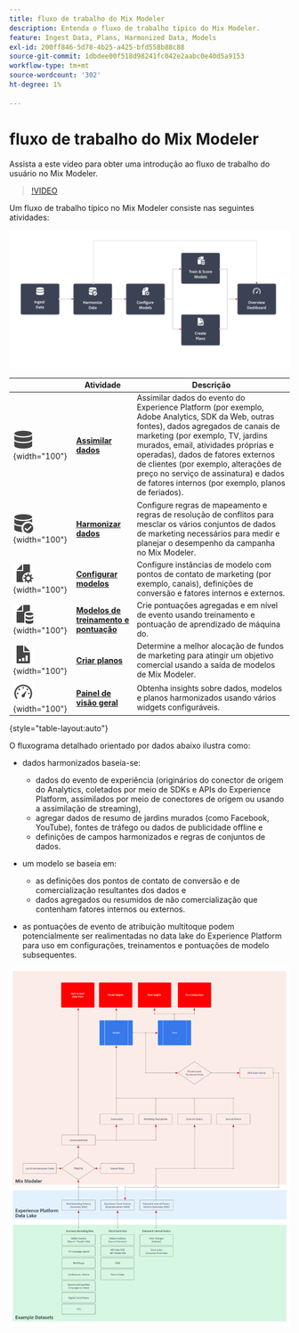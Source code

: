 ```yaml
---
title: fluxo de trabalho do Mix Modeler
description: Entenda o fluxo de trabalho típico do Mix Modeler.
feature: Ingest Data, Plans, Harmonized Data, Models
exl-id: 200ff846-5d78-4b25-a425-bfd558b88c88
source-git-commit: 1dbdee00f518d98241fc042e2aabc0e40d5a9153
workflow-type: tm+mt
source-wordcount: '302'
ht-degree: 1%

---
```


# fluxo de trabalho do Mix Modeler

Assista a este vídeo para obter uma introdução ao fluxo de trabalho do usuário no Mix Modeler.

>[!VIDEO](https://video.tv.adobe.com/v/3424854/?learn=on)


Um fluxo de trabalho típico no Mix Modeler consiste nas seguintes atividades:

![Texto alternativo](../assets/ApplicationWorkflow.svg)

|  | Atividade | Descrição |
|---|---|---|
| ![Dados](../assets/icons/Data.svg){width="100"} | [**Assimilar dados**](../ingest-data/overview.md) | Assimilar dados do evento do Experience Platform (por exemplo, Adobe Analytics, SDK da Web, outras fontes), dados agregados de canais de marketing (por exemplo, TV, jardins murados, email, atividades próprias e operadas), dados de fatores externos de clientes (por exemplo, alterações de preço no serviço de assinatura) e dados de fatores internos (por exemplo, planos de feriados). |
| ![DataCheck](../assets/icons/DataCheck.svg){width="100"} | [**Harmonizar dados**](../harmonize-data/overview.md) | Configure regras de mapeamento e regras de resolução de conflitos para mesclar os vários conjuntos de dados de marketing necessários para medir e planejar o desempenho da campanha no Mix Modeler. |
| ![FileConfig](../assets/icons/FileGear.svg){width="100"} | [**Configurar modelos**](../models/create.md) | Configure instâncias de modelo com pontos de contato de marketing (por exemplo, canais), definições de conversão e fatores internos e externos. |
| ![ArquivoDados](../assets/icons/FileData.svg){width="100"} | [**Modelos de treinamento e pontuação**](../models/overview.md) | Crie pontuações agregadas e em nível de evento usando treinamento e pontuação de aprendizado de máquina do. |
| ![GráficoDeArquivos](../assets/icons/FileChart.svg){width="100"} | [**Criar planos**](../plans/overview.md) | Determine a melhor alocação de fundos de marketing para atingir um objetivo comercial usando a saída de modelos de Mix Modeler. |
| ![Painel](../assets/icons/Dashboard.svg){width="100"} | [**Painel de visão geral**](../dashboard/overview.md) | Obtenha insights sobre dados, modelos e planos harmonizados usando vários widgets configuráveis. |

{style="table-layout:auto"}

O fluxograma detalhado orientado por dados abaixo ilustra como:

* dados harmonizados baseia-se:

   * dados do evento de experiência (originários do conector de origem do Analytics, coletados por meio de SDKs e APIs do Experience Platform, assimilados por meio de conectores de origem ou usando a assimilação de streaming),
   * agregar dados de resumo de jardins murados (como Facebook, YouTube), fontes de tráfego ou dados de publicidade offline e
   * definições de campos harmonizados e regras de conjuntos de dados.

* um modelo se baseia em:

   * as definições dos pontos de contato de conversão e de comercialização resultantes dos dados e
   * dados agregados ou resumidos de não comercialização que contenham fatores internos ou externos.

* as pontuações de evento de atribuição multitoque podem potencialmente ser realimentadas no data lake do Experience Platform para uso em configurações, treinamentos e pontuações de modelo subsequentes.

![Fluxo de trabalho abrangente](../assets/comprehensive-workflow.svg)
